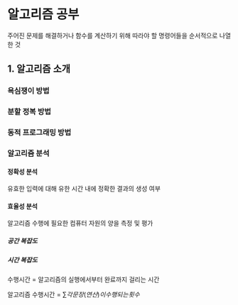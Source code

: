 # 알고리즘 공부
주어진 문제를 해결하거나 함수를 계산하기 위해 따라야 할 명령어들을 순서적으로 나열한 것

## 1. 알고리즘 소개

### 욕심쟁이 방법

### 분할 정복 방법

### 동적 프로그래밍 방법

### 알고리즘 분석

#### 정확성 분석
유효한 입력에 대해 유한 시간 내에 정확한 결과의 생성 여부

#### 효율성 분석
알고리즘 수행에 필요한 컴퓨터 자원의 양을 측정 및 평가
##### 공간 복잡도

##### 시간 복잡도
수행시간 = 알고리즘의 실행에서부터 완료까지 걸리는 시간

알고리즘 수행시간 = $\sum {각 문장(연산)이 수행되는 횟수}$
